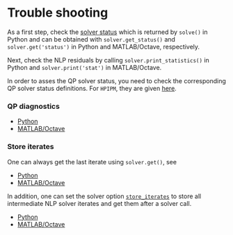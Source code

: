
# Trouble shooting

As a first step, check the [solver status](https://docs.acados.org/python_interface/index.html#acados_template.acados_ocp_solver.AcadosOcpSolver.get_status) which is returned by `solve()` in Python and can be obtained with `solver.get_status()` and `solver.get('status')` in Python and MATLAB/Octave, respectively.

Next, check the NLP residuals by calling `solver.print_statistics()` in Python and `solver.print('stat')` in MATLAB/Octave.

In order to asses the QP solver status, you need to check the corresponding QP solver status definitions. For `HPIPM`, they are given [here](https://github.com/giaf/hpipm/blob/deb7808e49a3cc2b1bdb721cba23f13869c0a35c/include/hpipm_common.h#L57).


### QP diagnostics
- [Python](examples/acados_python/pendulum_on_cart/solution_sensitivities/policy_gradient_example.py)
- [MATLAB/Octave](https://github.com/acados/acados/blob/main/examples/acados_matlab_octave/getting_started/extensive_example_ocp.m)


### Store iterates
One can always get the last iterate using `solver.get()`, see
- [Python](examples/acados_python/linear_mass_model/linear_mass_test_problem.py)
- [MATLAB/Octave](https://github.com/acados/acados/blob/main/examples/acados_matlab_octave/getting_started/extensive_example_ocp.m)

In addition, one can set the solver option [`store_iterates`](https://docs.acados.org/python_interface/index.html#acados_template.acados_ocp_options.AcadosOcpOptions.store_iterates) to store all intermediate NLP solver iterates and get them after a solver call.
- [Python](examples/acados_python/convex_ocp_with_onesided_constraints/main_convex_onesided.py)
- [MATLAB/Octave](https://github.com/acados/acados/blob/main/examples/acados_matlab_octave/getting_started/extensive_example_ocp.m)

